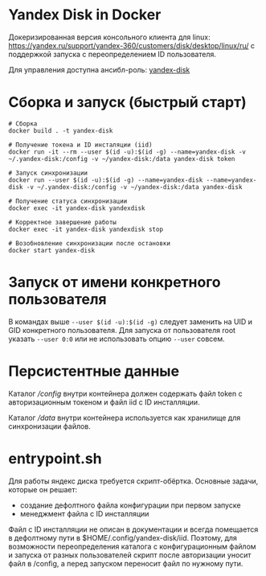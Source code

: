 # Yandex Disk in Docker
Докеризированная версия консольного клиента для linux: https://yandex.ru/support/yandex-360/customers/disk/desktop/linux/ru/ с поддержкой запуска с переопределением ID пользователя.

Для управления доступна ансибл-роль: [yandex-disk](https://gitlab.uscr.ru/ansible/galaxy-roles/yandex-disk)

# Сборка и запуск (быстрый старт)

    # Сборка
    docker build . -t yandex-disk

    # Получение токена и ID инсталяции (iid)
    docker run -it --rm --user $(id -u):$(id -g) --name=yandex-disk -v ~/.yandex-disk:/config -v ~/yandex-disk:/data yandex-disk token

    # Запуск синхронизации
    docker run --user $(id -u):$(id -g) --name=yandex-disk --name=yandex-disk -v ~/.yandex-disk:/config -v ~/yandex-disk:/data yandex-disk

    # Получение статуса синхронизации
    docker exec -it yandex-disk yandexdisk

    # Корректное завершение работы
    docker exec -it yandex-disk yandexdisk stop

    # Возобновление синхронизации после остановки
    docker start yandex-disk

# Запуск от имени конкретного пользователя
В командах выше `--user $(id -u):$(id -g)` следует заменить на UID и GID конкретного пользователя. Для запуска от пользователя root указать `--user 0:0` или не использовать опцию `--user` совсем.

# Персистентные данные

Каталог */config* внутри контейнера должен содержать файл token с авторизационным токеном и файл iid c ID инсталляции.

Каталог */data* внутри контейнера используется как хранилище для синхронизации файлов.

# entrypoint.sh

Для работы яндекс диска требуется скрипт-обёртка.
Основные задачи, которые он решает:
- создание дефолтного файла конфигурации при первом запуске
- менеджмент файла с ID инсталляции

Файл с ID инсталляции не описан в документации и всегда помещается в дефолтному пути в $HOME/.config/yandex-disk/iid. Поэтому, для возможности переопределения каталога с конфигурационным файлом и запуска от разных пользователей скрипт после авторизации уносит файл в /config, а перед запуском переносит файл по нужному пути.